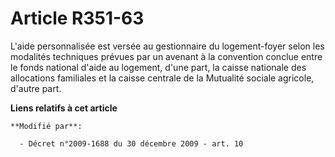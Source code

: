 # Article R351-63

L'aide personnalisée est versée au gestionnaire du logement-foyer selon les modalités techniques prévues par un avenant à la
convention conclue entre le fonds national d'aide au logement, d'une part, la caisse nationale des allocations familiales et
la       caisse centrale de la Mutualité sociale agricole, d'autre part.

**Liens relatifs à cet article**

	**Modifié par**:

	  - Décret n°2009-1688 du 30 décembre 2009 - art. 10
